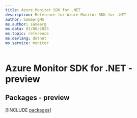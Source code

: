 ```yaml
---
title: Azure Monitor SDK for .NET
description: Reference for Azure Monitor SDK for .NET
author: SameergMS
ms.author: sameerg
ms.data: 03/06/2023
ms.topic: reference
ms.devlang: dotnet
ms.service: monitor
---
```

# Azure Monitor SDK for .NET - preview
## Packages - preview
[!INCLUDE [packages](monitor-index.md)]